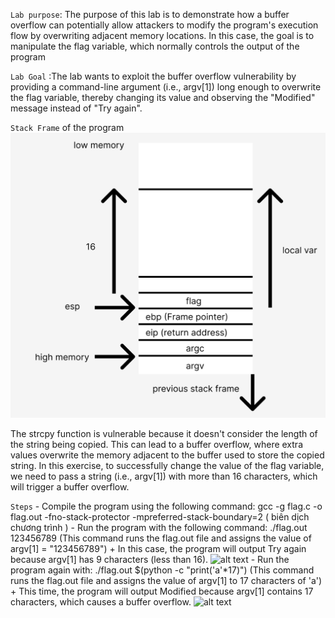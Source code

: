 `Lab purpose`: The purpose of this lab is to demonstrate how a buffer overflow can potentially allow attackers to modify the program's execution flow by overwriting adjacent memory locations. In this case, the goal is to manipulate the flag variable, which normally controls the output of the program

`Lab Goal` :The lab  wants  to exploit the buffer overflow vulnerability by providing a command-line argument (i.e., argv[1]) long enough to overwrite the flag variable, thereby changing its value and observing the "Modified" message instead of "Try again".

`Stack Frame` of the program
![alt text](./stackframe/flag.png)

The strcpy function is vulnerable because it doesn't consider the length of the string being copied. This can lead to a buffer overflow, where extra values overwrite the memory adjacent to the buffer used to store the copied string. In this exercise, to successfully change the value of the flag variable, we need to pass a string (i.e., argv[1]) with more than 16 characters, which will trigger a buffer overflow.

`Steps`
    - Compile the program using the following command: gcc -g flag.c -o flag.out -fno-stack-protector -mpreferred-stack-boundary=2 ( biên dịch chương trình )
    - Run the program with the following command: ./flag.out 123456789 (This command runs the flag.out file and assigns the value of argv[1] = "123456789")
        + In this case, the program will output Try again because argv[1] has 9 characters (less than 16).
        ![alt text](./stackframe/flagtryagain.png.png)
    - Run the program again with: ./flag.out $(python -c "print('a'*17)") (This command runs the flag.out file and assigns the value of argv[1] to 17 characters of 'a')
        + This time, the program will output Modified because argv[1] contains 17 characters, which causes a buffer overflow.
        ![alt text](./stackframe/flagmodified.png.png)